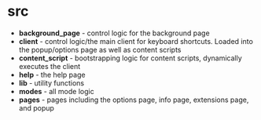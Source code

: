 # src

* **background_page** - control logic for the background page
* **client** - control logic/the main client for keyboard shortcuts. Loaded into the popup/options page as well as content scripts
* **content_script** - bootstrapping logic for content scripts, dynamically executes the client
* **help** - the help page
* **lib** - utility functions
* **modes** -  all mode logic 
* **pages** - pages including the options page, info page, extensions page, and popup